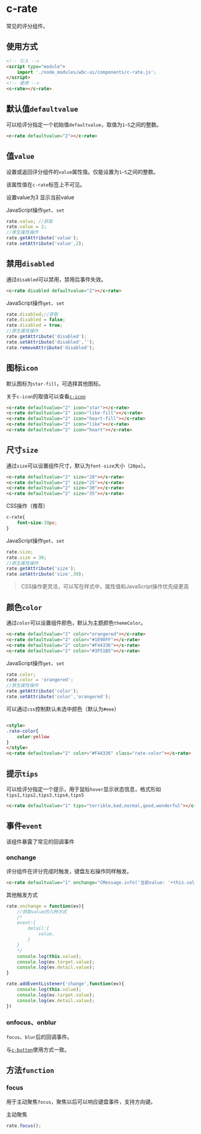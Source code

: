# c-rate

常见的评分组件。

## 使用方式

```html
<!-- 引入 -->
<script type="module">
    import './node_modules/wbc-ui/components/c-rate.js';
</script>
<!-- 使用 -->
<c-rate></c-rate>
```

## 默认值`defaultvalue`

可以给评分指定一个初始值`defaultvalue`，取值为`1~5`之间的整数。

<c-rate defaultvalue="2"></c-rate>

```html
<c-rate defaultvalue="2"></c-rate>
```

## 值`value`

设置或返回评分组件的`value`属性值。仅能设置为`1~5`之间的整数。

该属性值在`c-rate`标签上不可见。

<c-rate defaultvalue="2"></c-rate>
<c-button type="primary" onclick="this.previousElementSibling.value=3">设置value为3</c-button>
<c-button type="primary" onclick="CMessage.info('当前value: '+this.previousElementSibling.previousElementSibling.value)">显示当前value</c-button>

JavaScript操作`get`、`set`

```js
rate.value; //获取
rate.value = 2;
//原生属性操作
rate.getAttribute('value');
rate.setAttribute('value',2);
```

## 禁用`disabled`

通过`disabled`可以禁用，禁用后事件失效。

<c-rate disabled defaultvalue="2"></c-rate>
<c-switch checked onchange="this.previousElementSibling.disabled = this.checked;"></c-switch>

```html
<c-rate disabled defaultvalue="2"></c-rate>
```

JavaScript操作`get`、`set`

```js
rate.disabled;//获取
rate.disabled = false;
rate.disabled = true;
//原生属性操作
rate.getAttribute('disabled');
rate.setAttribute('disabled','');
rate.removeAttribute('disabled');
```

## 图标`icon`

默认图标为`star-fill`，可选择其他图标。

关于`c-icon`的取值可以查看[`c-icon`](c-icon.md)

<c-rate defaultvalue="2" icon="star"></c-rate>

<c-rate defaultvalue="2" icon="like-fill"></c-rate>

<c-rate defaultvalue="2" icon="heart-fill"></c-rate>

<c-rate defaultvalue="2" icon="like"></c-rate>

<c-rate defaultvalue="2" icon="heart"></c-rate>

```html
<c-rate defaultvalue="2" icon="star"></c-rate>
<c-rate defaultvalue="2" icon="like-fill"></c-rate>
<c-rate defaultvalue="2" icon="heart-fill"></c-rate>
<c-rate defaultvalue="2" icon="like"></c-rate>
<c-rate defaultvalue="2" icon="heart"></c-rate>
```

## 尺寸`size`

通过`size`可以设置组件尺寸，默认为`font-size`大小（`20px`）。

<c-rate defaultvalue="2" size="20"></c-rate>

<c-rate defaultvalue="2" size="25"></c-rate>

<c-rate defaultvalue="2" size="30"></c-rate>

<c-rate defaultvalue="2" size="35"></c-rate>

```html
<c-rate defaultvalue="2" size="20"></c-rate>
<c-rate defaultvalue="2" size="25"></c-rate>
<c-rate defaultvalue="2" size="30"></c-rate>
<c-rate defaultvalue="2" size="35"></c-rate>
```

CSS操作（推荐）

```css
c-rate{
    font-size:30px;
}
```

JavaScript操作`get`、`set`

```js
rate.size;
rate.size = 30;
//原生属性操作
rate.getAttribute('size');
rate.setAttribute('size',30);
```

> CSS操作更灵活，可以写在样式中，属性值和JavaScript操作优先级更高

## 颜色`color`

通过`color`可以设置组件颜色，默认为主题颜色`themeColor`。

<c-rate defaultvalue="2" color="orangered"></c-rate>

<c-rate defaultvalue="2" color="#1E90FF"></c-rate>

<c-rate defaultvalue="2" color="#F44336"></c-rate>

<c-rate defaultvalue="2" color="#3F51B5"></c-rate>

```html
<c-rate defaultvalue="2" color="orangered"></c-rate>
<c-rate defaultvalue="2" color="#1E90FF"></c-rate>
<c-rate defaultvalue="2" color="#F44336"></c-rate>
<c-rate defaultvalue="2" color="#3F51B5"></c-rate>
```

JavaScript操作`get`、`set`

```js
rate.color;
rate.color = 'orangered';
//原生属性操作
rate.getAttribute('color');
rate.setAttribute('color','orangered');
```

可以通过`css`控制默认未选中颜色（默认为`#eee`）

<style>
.rate-color{
    color:yellow
}
</style>
<c-rate defaultvalue="2" color="#F44336" class="rate-color"></c-rate>

```html

<style>
.rate-color{
    color:yellow
}
</style>
<c-rate defaultvalue="2" color="#F44336" class="rate-color"></c-rate>
```

## 提示`tips`

可以给评分指定一个提示，用于鼠标`hover`显示状态信息，格式形如`tips1,tips2,tips3,tips4,tips5`

<c-rate defaultvalue="1" tips="terrible,bad,normal,good,wonderful"></c-rate>

```html
<c-rate defaultvalue="1" tips="terrible,bad,normal,good,wonderful"></c-rate>
```

## 事件`event`

该组件暴露了常见的回调事件

### onchange

评分组件在评分完成时触发，键盘左右操作同样触发。

<c-rate defaultvalue="1" onchange="CMessage.info('当前value: '+this.value)"></c-rate>

```html
<c-rate defaultvalue="1" onchange="CMessage.info('当前value: '+this.value)"></c-rate>
```

其他触发方式

```js
rate.onchange = function(ev){
    //获取value的几种方式
    /*
    event:{
        detail:{
            value,
        }
    }
    */
    console.log(this.value);
    console.log(ev.target.value);
    console.log(ev.detail.value);
}

rate.addEventListener('change',function(ev){
    console.log(this.value);
    console.log(ev.target.value);
    console.log(ev.detail.value);
})
```

### onfocus、onblur

`focus`、`blur`后的回调事件。

与[`c-button`](c-button.md?id=onfocus、onblur)使用方式一致。

## 方法`function`

### focus

用于主动聚焦`focus`，聚焦以后可以响应键盘事件，支持方向键。

<c-rate onfocus="CMessage.info('focus')" onblur="CMessage.info('blur')" onchange="CMessage.info(this.value)"></c-rate>
<c-button type="primary" onclick="this.previousElementSibling.focus()">主动聚焦</c-button>

```js
rate.focus();
```